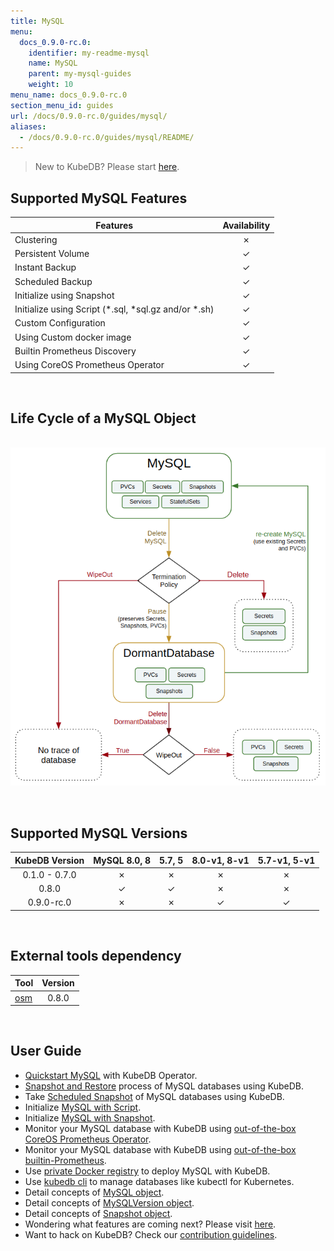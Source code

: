 ```yaml
---
title: MySQL
menu:
  docs_0.9.0-rc.0:
    identifier: my-readme-mysql
    name: MySQL
    parent: my-mysql-guides
    weight: 10
menu_name: docs_0.9.0-rc.0
section_menu_id: guides
url: /docs/0.9.0-rc.0/guides/mysql/
aliases:
  - /docs/0.9.0-rc.0/guides/mysql/README/
---
```


> New to KubeDB? Please start [here](/docs/concepts/README.md).

## Supported MySQL Features

|                        Features                         | Availability |
| ------------------------------------------------------- | :----------: |
| Clustering                                              |   &#10007;   |
| Persistent Volume                                       |   &#10003;   |
| Instant Backup                                          |   &#10003;   |
| Scheduled Backup                                        |   &#10003;   |
| Initialize using Snapshot                               |   &#10003;   |
| Initialize using Script (\*.sql, \*sql.gz and/or \*.sh) |   &#10003;   |
| Custom Configuration                                    |   &#10003;   |
| Using Custom docker image                               |   &#10003;   |
| Builtin Prometheus Discovery                            |   &#10003;   |
| Using CoreOS Prometheus Operator                        |   &#10003;   |

<br/>

## Life Cycle of a MySQL Object

<p align="center">
  <img alt="lifecycle"  src="/docs/images/mysql/mysql-lifecycle.png" >
</p>

<br/>

## Supported MySQL Versions

| KubeDB Version | MySQL 8.0, 8 |  5.7, 5  | 8.0-v1, 8-v1 | 5.7-v1, 5-v1 |
| :------------: | :----------: | :------: | :----------: | :----------: |
| 0.1.0 - 0.7.0  |   &#10007;   | &#10007; |   &#10007;   |   &#10007;   |
|     0.8.0      |   &#10003;   | &#10003; |   &#10007;   |   &#10007;   |
|  0.9.0-rc.0  |   &#10007;   | &#10007; |   &#10003;   |   &#10003;   |

<br/>

## External tools dependency

|                  Tool                  | Version |
| -------------------------------------- | :-----: |
| [osm](https://github.com/appscode/osm) |  0.8.0  |

<br/>

## User Guide

- [Quickstart MySQL](/docs/guides/mysql/quickstart/quickstart.md) with KubeDB Operator.
- [Snapshot and Restore](/docs/guides/mysql/snapshot/backup-and-restore.md) process of MySQL databases using KubeDB.
- Take [Scheduled Snapshot](/docs/guides/mysql/snapshot/scheduled-backup.md) of MySQL databases using KubeDB.
- Initialize [MySQL with Script](/docs/guides/mysql/initialization/using-script.md).
- Initialize [MySQL with Snapshot](/docs/guides/mysql/initialization/using-snapshot.md).
- Monitor your MySQL database with KubeDB using [out-of-the-box CoreOS Prometheus Operator](/docs/guides/mysql/monitoring/using-coreos-prometheus-operator.md).
- Monitor your MySQL database with KubeDB using [out-of-the-box builtin-Prometheus](/docs/guides/mysql/monitoring/using-builtin-prometheus.md).
- Use [private Docker registry](/docs/guides/mysql/private-registry/using-private-registry.md) to deploy MySQL with KubeDB.
- Use [kubedb cli](/docs/guides/mysql/cli/cli.md) to manage databases like kubectl for Kubernetes.
- Detail concepts of [MySQL object](/docs/concepts/databases/mysql.md).
- Detail concepts of [MySQLVersion object](/docs/concepts/catalog/mysql.md).
- Detail concepts of [Snapshot object](/docs/concepts/snapshot.md).
- Wondering what features are coming next? Please visit [here](/docs/roadmap.md).
- Want to hack on KubeDB? Check our [contribution guidelines](/docs/CONTRIBUTING.md).
